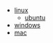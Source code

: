 - [linux](/system/linux/index.html)
	- [ubuntu](/system/linux/ubuntu.html)
- [windows](/system/windows.html)
- [mac](/system/mac.html)

